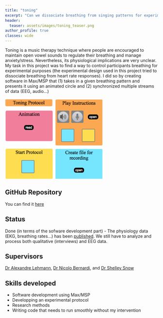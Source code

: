 ```yaml
---
title: "toning"
excerpt: "Can we dissociate breathing from singing patterns for experimental purposes?"
header:
  teaser: assets/images/toning_teaser.png
author_profile: true
classes: wide
---
```

 
Toning is a music therapy technique where people are encouraged to maintain open vowel sounds to regulate their breathing and manage anxiety/stress. Nevertheless, its physiological implications are very unclear. My task in this project was to find a way to control participants breathing for experimental purposes (the experimental design used in this project tried to dissociate breathing from heart rate responses). I did so by creating software in Max/MSP that (1) takes in a given breathing pattern and presents it using an animated circle and (2) synchronized multiple streams of data (EEG, audio...) 

![toning](/assets/images/toning_1.png)

## GitHub Repository
You can find it [here](https://github.com/neurohazhttps://github.com/neurohazardous/toning)

## Status
Done (in terms of the sofware development part) - The physiology data (EKG, breathing rates...) has been [published](https://www.nature.com/articles/s41598-017-07171-2). We still have to analyze and process both qualitative (interviews) and EEG data. 

## Supervisors
[Dr Alexandre Lehmann](https://www.mcgill.ca/ent/about-us/people/faculty/dr-alexandre-lehmann), [Dr Nicolo Bernardi](http://www.psych.mcgill.ca/labs/mcl/Nicolo_Bernardi.htm), and [Dr Shelley Snow](https://www.psychologytoday.com/ca/therapists/shelley-snow-montreal-qc/305696)

## Skills developed
* Software development using Max/MSP
* Developping an experimental protocol
* Research methods
* Writing code that needs to run smoothly without my intervention
